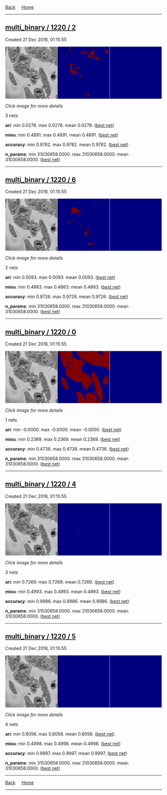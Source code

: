 
[Back](..)&nbsp;&nbsp;&nbsp;&nbsp;&nbsp;[Home](https://leapmanlab.github.io/snapshots)

---

<div class="summary"><a href="2"><h2>multi_binary / 1220 / 2</h2></a><p>Created 21 Dec 2018, 01:15:55
</p><a href="2"><img src="2/3/media/summary.png" align="center"></a><p><i>Click image for more details</i>
</p></div>

3 nets

**ari**: min 0.0278. max 0.0278. mean 0.0278.  ([best net](2/3))

**miou**: min 0.4891. max 0.4891. mean 0.4891.  ([best net](2/3))

**accuracy**: min 0.9782. max 0.9782. mean 0.9782.  ([best net](2/4))

**n_params**: min 31030658.0000. max 31030658.0000. mean 31030658.0000.  ([best net](2/3))

---

<div class="summary"><a href="6"><h2>multi_binary / 1220 / 6</h2></a><p>Created 21 Dec 2018, 01:15:55
</p><a href="6"><img src="6/0/media/summary.png" align="center"></a><p><i>Click image for more details</i>
</p></div>

2 nets

**ari**: min 0.0093. max 0.0093. mean 0.0093.  ([best net](6/0))

**miou**: min 0.4863. max 0.4863. mean 0.4863.  ([best net](6/0))

**accuracy**: min 0.9726. max 0.9726. mean 0.9726.  ([best net](6/0))

**n_params**: min 31030658.0000. max 31030658.0000. mean 31030658.0000.  ([best net](6/0))

---

<div class="summary"><a href="0"><h2>multi_binary / 1220 / 0</h2></a><p>Created 21 Dec 2018, 01:15:55
</p><a href="0"><img src="0/0/media/summary.png" align="center"></a><p><i>Click image for more details</i>
</p></div>

1 nets

**ari**: min -0.0000. max -0.0000. mean -0.0000.  ([best net](0/0))

**miou**: min 0.2369. max 0.2369. mean 0.2369.  ([best net](0/0))

**accuracy**: min 0.4738. max 0.4738. mean 0.4738.  ([best net](0/0))

**n_params**: min 31030658.0000. max 31030658.0000. mean 31030658.0000.  ([best net](0/0))

---

<div class="summary"><a href="4"><h2>multi_binary / 1220 / 4</h2></a><p>Created 21 Dec 2018, 01:15:55
</p><a href="4"><img src="4/0/media/summary.png" align="center"></a><p><i>Click image for more details</i>
</p></div>

3 nets

**ari**: min 0.7269. max 0.7269. mean 0.7269.  ([best net](4/0))

**miou**: min 0.4993. max 0.4993. mean 0.4993.  ([best net](4/0))

**accuracy**: min 0.9986. max 0.9986. mean 0.9986.  ([best net](4/0))

**n_params**: min 31030658.0000. max 31030658.0000. mean 31030658.0000.  ([best net](4/0))

---

<div class="summary"><a href="5"><h2>multi_binary / 1220 / 5</h2></a><p>Created 21 Dec 2018, 01:15:55
</p><a href="5"><img src="5/0/media/summary.png" align="center"></a><p><i>Click image for more details</i>
</p></div>

4 nets

**ari**: min 0.8056. max 0.8056. mean 0.8056.  ([best net](5/0))

**miou**: min 0.4998. max 0.4998. mean 0.4998.  ([best net](5/0))

**accuracy**: min 0.9997. max 0.9997. mean 0.9997.  ([best net](5/0))

**n_params**: min 31030658.0000. max 31030658.0000. mean 31030658.0000.  ([best net](5/0))

---

[Back](..)&nbsp;&nbsp;&nbsp;&nbsp;&nbsp;[Home](https://leapmanlab.github.io/snapshots)

---